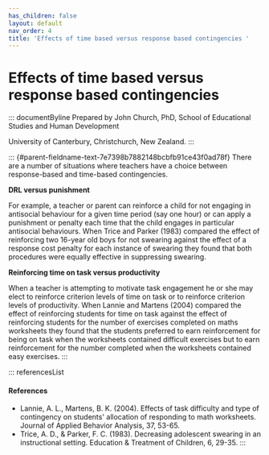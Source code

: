 ```yaml
---
has_children: false
layout: default
nav_order: 4
title: 'Effects of time based versus response based contingencies '
---
```

# Effects of time based versus response based contingencies 


::: documentByline
Prepared by John Church, PhD, School of Educational Studies and Human
Development

University of Canterbury, Christchurch, New Zealand.
:::

::: {#parent-fieldname-text-7e7398b7882148bcbfb91ce43f0ad78f}
There are a number of situations where teachers have a choice between
response-based and time-based contingencies.

**DRL versus punishment**

For example, a teacher or parent can reinforce a child for not engaging
in antisocial behaviour for a given time period (say one hour) or can
apply a punishment or penalty each time that the child engages in
particular antisocial behaviours. When Trice and Parker (1983) compared
the effect of reinforcing two 16-year old boys for not swearing against
the effect of a response cost penalty for each instance of swearing they
found that both procedures were equally effective in suppressing
swearing.

**Reinforcing time on task versus productivity**

When a teacher is attempting to motivate task engagement he or she may
elect to reinforce criterion levels of time on task or to reinforce
criterion levels of productivity. When Lannie and Martens (2004)
compared the effect of reinforcing students for time on task against the
effect of reinforcing students for the number of exercises completed on
maths worksheets they found that the students preferred to earn
reinforcement for being on task when the worksheets contained difficult
exercises but to earn reinforcement for the number completed when the
worksheets contained easy exercises.
:::

::: referencesList
#### References

-   Lannie, A. L., Martens, B. K. (2004). Effects of task difficulty and
    type of contingency on students\' allocation of responding to math
    worksheets. Journal of Applied Behavior Analysis, 37, 53-65.
-   Trice, A. D., & Parker, F. C. (1983). Decreasing adolescent swearing
    in an instructional setting. Education & Treatment of Children, 6,
    29-35.
:::
